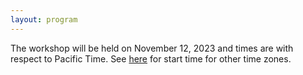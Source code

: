 ```yaml
---
layout: program
---
```


The workshop will be held on November 12, 2023 and times are with respect to Pacific Time. See [here](https://www.timeanddate.com/worldclock/fixedtime.html?msg=RLEM+Workshop+2023&iso=20231112T16) for start time for other time zones.